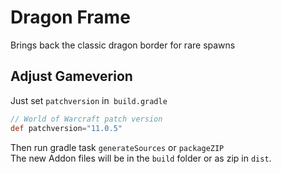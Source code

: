 # Dragon Frame

Brings back the classic dragon border for rare spawns

## Adjust Gameverion
Just set `patchversion` in` build.gradle`
```groovy
// World of Warcraft patch version
def patchversion="11.0.5"
```

Then run gradle task `generateSources` or `packageZIP`  
The new Addon files will be in the `build` folder or as zip in `dist`.
